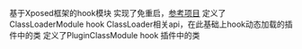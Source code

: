 基于Xposed框架的hook模块
实现了免重启，[参考项目](https://github.com/shuihuadx/XposedHook)
定义了ClassLoaderModule hook ClassLoader相关api，在此基础上hook动态加载的插件中的类
定义了PluginClassModule hook 插件中的类